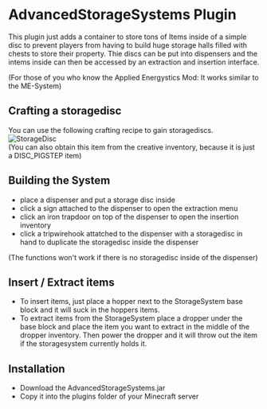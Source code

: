 # AdvancedStorageSystems Plugin
This plugin just adds a container to store tons of Items inside of a simple disc to prevent players from having to build huge storage halls filled with chests to store their property.
Thie discs can be put into dispensers and the intems inside can then be accessed by an extraction and insertion interface.

(For those of you who know the Applied Energystics Mod: It works similar to the ME-System)

## Crafting a storagedisc
You can use the following crafting recipe to gain storagediscs.<br>
![StorageDisc](https://user-images.githubusercontent.com/62444462/138836711-265ca9af-21f2-4670-9dc4-bf5dd3407be9.png)
<br>(You can also obtain this item from the creative inventory, because it is just a DISC_PIGSTEP item)

## Building the System
- place a dispenser and put a storage disc inside
- click a sign attached to the dispenser to open the extraction menu
- click an iron trapdoor on top of the dispenser to open the insertion inventory
- click a tripwirehook attatched to the dispenser with a storagedisc in hand to duplicate the storagedisc inside the dispenser

(The functions won't work if there is no storagedisc inside of the dispenser)

## Insert / Extract items
- To insert items, just place a hopper next to the StorageSystem base block and it will suck in the hoppers items.
- To extract items from the StorageSystem place a dropper under the base block and place the item you want to extract in the middle of the dropper inventory. Then power the dropper and it will throw out the item if the storagesystem currently holds it.


## Installation
- Download the AdvancedStorageSystems.jar
- Copy it into the plugins folder of your Minecraft server

